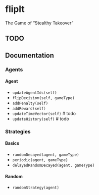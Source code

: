 # flipIt
The Game of “Stealthy Takeover”

## TODO


## Documentation
### Agents

#### Agent
* `updateAgentIds(self)`
* `flipDecision(self, gameType)`
* `addPenalty(self)`
* `addReward(self)`
* `updateTimeVector(self)` # todo
* `updateHistory(self)` # todo


### Strategies

#### Basics

* `randomDecayed(agent, gameType)`
* `periodic(agent, gameType)`
* `delayedRandomDecayed(agent, gameType)`

#### Random

* `randomStrategy(agent)`